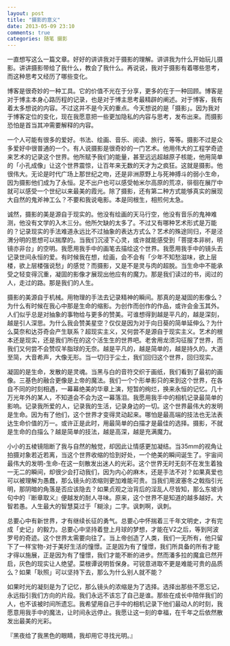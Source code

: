```yaml
---
layout: post
title: "摄影的意义"
date: 2013-05-09 23:10
comments: true
categories: 随笔 摄影
---
```

一直想写这么一篇文章。好好的讲讲我对于摄影的理解。讲讲我为什么开始玩儿摄影。讲讲摄影带给了我什么，教会了我什么。再说说，我对于摄影有着哪些思考，而这种思考又经历了哪些变化。

博客是很奇妙的一种工具。它的价值不光在于分享，更多的在于一种回顾。博客是对于博主本身心路历程的记录，也是对于博主思考最精辟的阐述。对于博客，我有着太多想说的内容。不过这并不是今天的重点。今天想说的是「摄影」。因为我对于博客定位的变化，现在我愿意把一些更加隐私的内容与思考，发布出来。而摄影恐怕是首当其冲需要解释的内容。

一个人可能有很多的爱好。书法、绘画、音乐、阅读、旅行，等等。摄影不过是众多爱好中很普通的一个。有人说摄影是很奇妙的一门艺术。他用伟大的工程学奇迹来艺术的记录这个世界。他所赋予我们的能量，甚至远远超越原子核能，他用简单的「小孔成像」让这个世界震惊，让百年来无数的天才为之疯狂。这就是摄影。他很伟大。无论是时代广场上那世纪之吻，还是非洲原野上与死神搏斗的弱小生命，因为摄影他们成为了永恒。足不出户也可以感受帕米尔高原的荒凉，徘徊在展厅中就可以感受一个世纪以来最美的霞光。除了摄影，还有第二种方式能够真实的展现大自然的鬼斧神工么？不要和我说电影。本是同根生，相煎何太急。

诚然，摄影的美是源自于现实的。他没有绘画的天马行空，他没有音乐的鬼神难测，他没有文学的入木三分。他所欠缺的太多了。不过又有哪种艺术形式是万能的？记录现实的手法难道永远比不过抽象的表达方式么？艺术的殊途同归，不是泾渭分明的思想可以揣摩的。当我们沉浸下心灵，或许就能感受到「菩提本非树，明镜亦非台」的空明。我愿用我手中的画笔去描绘这个世界。我愿用我手中的镜头去记录世间永恒的爱。有时候我在想，绘画，会不会有「少年不知愁滋味，欲上层楼，欲上层楼强说愁」的感觉？而摄影，又是不是灵与肉的超脱。当生命中不能承受之轻变得沉重，凝固的影像才展现出他应有的魔力。那是我们读过的书，阅过的人，走过的路。那是我们的人生。

摄影的美源自于机械。用物理的手法去记录精神的瞬间。那真的是凝固的影像么？为什么有时候在我心中那是生命的缩影。为创作而创作的作品，或许会金玉其外。人们似乎总是对抽象的事物给与更多的赞美。可谁想得到越是平凡的，越是深刻，越是引人深思。为什么我会赞美星空？仅仅是因为对于向日葵的简单延伸么？为什么莫奈和达芬奇会产生联系？超现实主义，又何尝不是源自于现实主义。艺术的根本还是现实，还是我们所在的这个活生生的世界吧。老舍用龙须沟征服了世界，而我们又何尝不会赞叹羊脂球的无奈。越是平凡的，越是简单的，越是持久的。大道至简，大音希声，大像无形。当一切归于尘土，我们回归这个世界，回归现实。

凝固的是生命，发散的是灵魂。当黑与白的音符交织于画纸，我们看到了最初的画像。三基色的融合更像是上帝的魔法。我们一个个形单影只的来到这个世界，在各自不同的时刻相遇，一幕幕绝美的华章上演，短暂的绚烂，换来永恒的记忆。几十万光年外的某人，不知道会不会为这一幕落泪。我愿用我手中的相机记录最简单的影响。记录我所爱的人，记录我的生活，记录身边的一切。这个世界最伟大的发明是生命。因为有了他们，这个世界才变得灵动起来。哪怕是最高端的技法也无法表达生命价值的万一。或许正是此时，用最简单的白描才是最佳的选择。摄影，不就是生命的白描么？越是简单的技法，越是高深，越是充满魔力。

小小的五棱镜阻断了我与自然的触觉，却因此让情感更加凝结。当35mm的视角让拍摄对象若近若离，当这个世界收缩的恰到好处，一个绝美的瞬间诞生了。宇宙间最伟大的发明-生命-在这一刻散发出迷人的光彩。这个世界无时无刻不在发生着独一无二的瞬间，却很少会打动我们，因为内心的麻木，还是手法不对？如果真爱也可以被理解为愚蠢，那么镜头的浓缩则更加难能可贵。当我们用波塞冬之戟指引光明，那阴暗的角落是否应该隐去？如果贞观之治背后的淫乱人尽皆知，那么东坡诗句中的『断章取义』便越发的耐人寻味。原来，这个世界不是知道的越多越好。大智若愚。人生最大的智慧莫过于「糊涂」二字。讽刺啊，讽刺。

总要心中有新世界，才有继续长征的勇气。总要心中怀揣着三千年文明史，才有完成「史记」的毅力。总要心中坚持着登上月球的梦想，才能在V2之后，等到阿波罗号的奇迹。这个世界太需要向往了。当上帝创造了人类，我们一无所有，他只留下了一样宝物-对于美好生活的憧憬。正是因为有了憧憬，我们所具备的所有才能才得以施展，正是因为有了憧憬，我们才能不断的进步。然而潘多拉的魔盒已然开启，灰色的现实让人绝望。菜根谭说明哲保身。可锐意进取不更是难能可贵的品质么？如果「耿照」可以坚持下去，那么为什么别人就不能？

如果时光的凝刻是为了记忆，那么镜头的浓缩是为了选择。选择出那些不愿忘记，永远指引我们方向的片段。我们永远不该忘了自己是谁。那些在成长中陪伴我们的人，也不该被时间所遗忘。我希望用自己手中的相机记录下他们最动人的时刻，我愿意用我手中的魔法，让时间永远停止。我愿让这一刻的幸福，在千年之后依然散发出最美的光彩。

『黑夜给了我黑色的眼睛，我却用它寻找光明。』